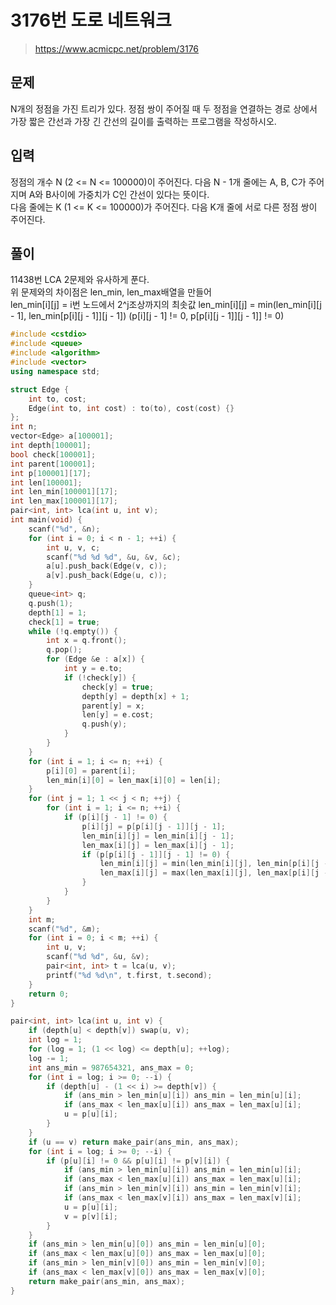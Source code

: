 # 3176번 도로 네트워크
>https://www.acmicpc.net/problem/3176

## 문제
N개의 정점을 가진 트리가 있다. 정점 쌍이 주어질 때 두 정점을 연결하는 경로 상에서 가장 짧은 간선과 가장 긴 간선의 길이를 출력하는 프로그램을 작성하시오.  

## 입력
정점의 개수 N (2 <= N <= 100000)이 주어진다. 다음 N - 1개 줄에는 A, B, C가 주어지며 A와 B사이에 가중치가 C인 간선이 있다는 뜻이다.  
다음 줄에는 K (1 <= K <= 100000)가 주어진다. 다음 K개 줄에 서로 다른 정점 쌍이 주어진다.  

## 풀이
11438번 LCA 2문제와 유사하게 푼다.  
위 문제와의 차이점은 len_min, len_max배열을 만들어  
len_min[i][j] = i번 노드에서 2^j조상까지의 최솟값
len_min[i][j] = min(len_min[i][j - 1], len_min[p[i][j - 1]][j - 1]) (p[i][j - 1] != 0, p[p[i][j - 1]][j - 1]] != 0)  

```cpp
#include <cstdio>
#include <queue>
#include <algorithm>
#include <vector>
using namespace std;

struct Edge {
    int to, cost;
    Edge(int to, int cost) : to(to), cost(cost) {}
};
int n;
vector<Edge> a[100001];
int depth[100001];
bool check[100001];
int parent[100001];
int p[100001][17];
int len[100001];
int len_min[100001][17];
int len_max[100001][17];
pair<int, int> lca(int u, int v);
int main(void) {
    scanf("%d", &n);
    for (int i = 0; i < n - 1; ++i) {
        int u, v, c;
        scanf("%d %d %d", &u, &v, &c);
        a[u].push_back(Edge(v, c));
        a[v].push_back(Edge(u, c));
    }
    queue<int> q;
    q.push(1);
    depth[1] = 1;
    check[1] = true;
    while (!q.empty()) {
        int x = q.front();
        q.pop();
        for (Edge &e : a[x]) {
            int y = e.to;
            if (!check[y]) {
                check[y] = true;
                depth[y] = depth[x] + 1;
                parent[y] = x;
                len[y] = e.cost;
                q.push(y);
            }
        }
    }
    for (int i = 1; i <= n; ++i) {
        p[i][0] = parent[i];
        len_min[i][0] = len_max[i][0] = len[i];
    }
    for (int j = 1; 1 << j < n; ++j) {
        for (int i = 1; i <= n; ++i) {
            if (p[i][j - 1] != 0) {
                p[i][j] = p[p[i][j - 1]][j - 1];
                len_min[i][j] = len_min[i][j - 1];
                len_max[i][j] = len_max[i][j - 1];
                if (p[p[i][j - 1]][j - 1] != 0) {
                    len_min[i][j] = min(len_min[i][j], len_min[p[i][j - 1]][j - 1]);
                    len_max[i][j] = max(len_max[i][j], len_max[p[i][j - 1]][j - 1]);
                }
            }
        }
    }
    int m;
    scanf("%d", &m);
    for (int i = 0; i < m; ++i) {
        int u, v;
        scanf("%d %d", &u, &v);
        pair<int, int> t = lca(u, v);
        printf("%d %d\n", t.first, t.second);
    }
    return 0;
}

pair<int, int> lca(int u, int v) {
    if (depth[u] < depth[v]) swap(u, v);
    int log = 1;
    for (log = 1; (1 << log) <= depth[u]; ++log);
    log -= 1;
    int ans_min = 987654321, ans_max = 0;
    for (int i = log; i >= 0; --i) {
        if (depth[u] - (1 << i) >= depth[v]) {
            if (ans_min > len_min[u][i]) ans_min = len_min[u][i];
            if (ans_max < len_max[u][i]) ans_max = len_max[u][i];
            u = p[u][i];
        }
    }
    if (u == v) return make_pair(ans_min, ans_max);
    for (int i = log; i >= 0; --i) {
        if (p[u][i] != 0 && p[u][i] != p[v][i]) {
            if (ans_min > len_min[u][i]) ans_min = len_min[u][i];
            if (ans_max < len_max[u][i]) ans_max = len_max[u][i];
            if (ans_min > len_min[v][i]) ans_min = len_min[v][i];
            if (ans_max < len_max[v][i]) ans_max = len_max[v][i];
            u = p[u][i];
            v = p[v][i];
        }
    }
    if (ans_min > len_min[u][0]) ans_min = len_min[u][0];
    if (ans_max < len_max[u][0]) ans_max = len_max[u][0];
    if (ans_min > len_min[v][0]) ans_min = len_min[v][0];
    if (ans_max < len_max[v][0]) ans_max = len_max[v][0];
    return make_pair(ans_min, ans_max);
}
```